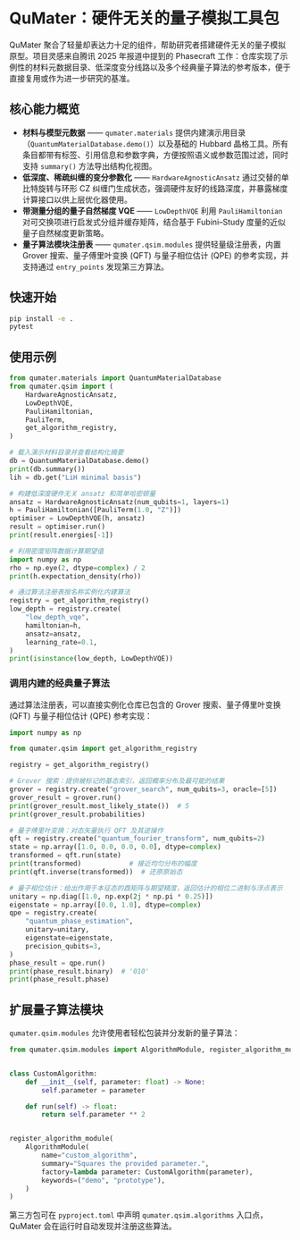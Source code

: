 # QuMater：硬件无关的量子模拟工具包

QuMater 聚合了轻量却表达力十足的组件，帮助研究者搭建硬件无关的量子模拟原型。项目灵感来自腾讯 2025 年报道中提到的 Phasecraft 工作：仓库实现了示例性的材料元数据目录、低深度变分线路以及多个经典量子算法的参考版本，便于直接复用或作为进一步研究的基准。

## 核心能力概览

- **材料与模型元数据** —— `qumater.materials` 提供内建演示用目录（`QuantumMaterialDatabase.demo()`）以及基础的 Hubbard 晶格工具。所有条目都带有标签、引用信息和参数字典，方便按照语义或参数范围过滤，同时支持 `summary()` 方法导出结构化视图。
- **低深度、稀疏纠缠的变分参数化** —— `HardwareAgnosticAnsatz` 通过交替的单比特旋转与环形 CZ 纠缠门生成状态，强调硬件友好的线路深度，并暴露梯度计算接口以供上层优化器使用。
- **带测量分组的量子自然梯度 VQE** —— `LowDepthVQE` 利用 `PauliHamiltonian` 对可交换项进行启发式分组并缓存矩阵，结合基于 Fubini–Study 度量的近似量子自然梯度更新策略。
- **量子算法模块注册表** —— `qumater.qsim.modules` 提供轻量级注册表，内置 Grover 搜索、量子傅里叶变换 (QFT) 与量子相位估计 (QPE) 的参考实现，并支持通过 `entry_points` 发现第三方算法。

## 快速开始

```bash
pip install -e .
pytest
```

## 使用示例

```python
from qumater.materials import QuantumMaterialDatabase
from qumater.qsim import (
    HardwareAgnosticAnsatz,
    LowDepthVQE,
    PauliHamiltonian,
    PauliTerm,
    get_algorithm_registry,
)

# 载入演示材料目录并查看结构化摘要
db = QuantumMaterialDatabase.demo()
print(db.summary())
lih = db.get("LiH minimal basis")

# 构建低深度硬件无关 ansatz 和简单哈密顿量
ansatz = HardwareAgnosticAnsatz(num_qubits=1, layers=1)
h = PauliHamiltonian([PauliTerm(1.0, "Z")])
optimiser = LowDepthVQE(h, ansatz)
result = optimiser.run()
print(result.energies[-1])

# 利用密度矩阵数据计算期望值
import numpy as np
rho = np.eye(2, dtype=complex) / 2
print(h.expectation_density(rho))

# 通过算法注册表按名称实例化内建算法
registry = get_algorithm_registry()
low_depth = registry.create(
    "low_depth_vqe",
    hamiltonian=h,
    ansatz=ansatz,
    learning_rate=0.1,
)
print(isinstance(low_depth, LowDepthVQE))
```

### 调用内建的经典量子算法

通过算法注册表，可以直接实例化仓库已包含的 Grover 搜索、量子傅里叶变换 (QFT) 与量子相位估计 (QPE) 参考实现：

```python
import numpy as np

from qumater.qsim import get_algorithm_registry

registry = get_algorithm_registry()

# Grover 搜索：提供被标记的基态索引，返回概率分布及最可能的结果
grover = registry.create("grover_search", num_qubits=3, oracle=[5])
grover_result = grover.run()
print(grover_result.most_likely_state())  # 5
print(grover_result.probabilities)

# 量子傅里叶变换：对态矢量执行 QFT 及其逆操作
qft = registry.create("quantum_fourier_transform", num_qubits=2)
state = np.array([1.0, 0.0, 0.0, 0.0], dtype=complex)
transformed = qft.run(state)
print(transformed)            # 接近均匀分布的幅度
print(qft.inverse(transformed))  # 还原原始态

# 量子相位估计：给出作用于本征态的酉矩阵与期望精度，返回估计的相位二进制与浮点表示
unitary = np.diag([1.0, np.exp(2j * np.pi * 0.25)])
eigenstate = np.array([0.0, 1.0], dtype=complex)
qpe = registry.create(
    "quantum_phase_estimation",
    unitary=unitary,
    eigenstate=eigenstate,
    precision_qubits=3,
)
phase_result = qpe.run()
print(phase_result.binary)  # '010'
print(phase_result.phase)
```

## 扩展量子算法模块

`qumater.qsim.modules` 允许使用者轻松包装并分发新的量子算法：

```python
from qumater.qsim.modules import AlgorithmModule, register_algorithm_module


class CustomAlgorithm:
    def __init__(self, parameter: float) -> None:
        self.parameter = parameter

    def run(self) -> float:
        return self.parameter ** 2


register_algorithm_module(
    AlgorithmModule(
        name="custom_algorithm",
        summary="Squares the provided parameter.",
        factory=lambda parameter: CustomAlgorithm(parameter),
        keywords=("demo", "prototype"),
    )
)
```

第三方包可在 `pyproject.toml` 中声明 `qumater.qsim.algorithms` 入口点，QuMater 会在运行时自动发现并注册这些算法。
